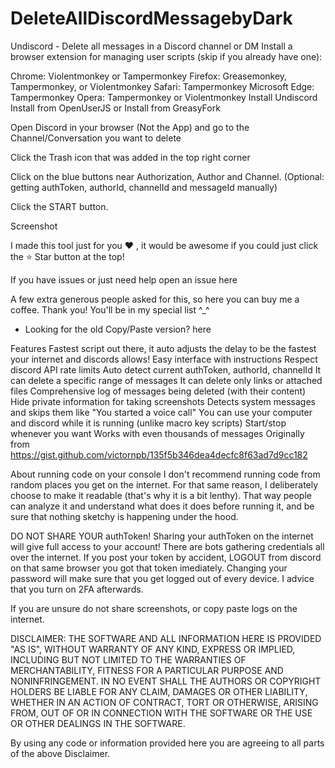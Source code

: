 # DeleteAllDiscordMessagebyDark

Undiscord - Delete all messages in a Discord channel or DM
Install a browser extension for managing user scripts (skip if you already have one):

Chrome: Violentmonkey or Tampermonkey
Firefox: Greasemonkey, Tampermonkey, or Violentmonkey
Safari: Tampermonkey
Microsoft Edge: Tampermonkey
Opera: Tampermonkey or Violentmonkey
Install Undiscord Install from OpenUserJS or Install from GreasyFork

Open Discord in your browser (Not the App) and go to the Channel/Conversation you want to delete

Click the Trash icon that was added in the top right corner

Click on the blue buttons near Authorization, Author and Channel.
(Optional: getting authToken, authorId, channelId and messageId manually)

Click the START button.

Screenshot

I made this tool just for you ❤️ , it would be awesome if you could just click the ⭐️ Star button at the top!

If you have issues or just need help open an issue here

A few extra generous people asked for this, so here you can buy me a coffee. Thank you! You'll be in my special list ^_^

* Looking for the old Copy/Paste version? here

Features
Fastest script out there, it auto adjusts the delay to be the fastest your internet and discords allows!
Easy interface with instructions
Respect discord API rate limits
Auto detect current authToken, authorId, channelId
It can delete a specific range of messages
It can delete only links or attached files
Comprehensive log of messages being deleted (with their content)
Hide private information for taking screenshots
Detects system messages and skips them like "You started a voice call"
You can use your computer and discord while it is running (unlike macro key scripts)
Start/stop whenever you want
Works with even thousands of messages
Originally from https://gist.github.com/victornpb/135f5b346dea4decfc8f63ad7d9cc182

About running code on your console
I don't recommend running code from random places you get on the internet. For that same reason, I deliberately choose to make it readable (that's why it is a bit lenthy). That way people can analyze it and understand what does it does before running it, and be sure that nothing sketchy is happening under the hood.

DO NOT SHARE YOUR authToken!
Sharing your authToken on the internet will give full access to your account! There are bots gathering credentials all over the internet. If you post your token by accident, LOGOUT from discord on that same browser you got that token imediately. Changing your password will make sure that you get logged out of every device. I advice that you turn on 2FA afterwards.

If you are unsure do not share screenshots, or copy paste logs on the internet.

DISCLAIMER: THE SOFTWARE AND ALL INFORMATION HERE IS PROVIDED "AS IS", WITHOUT WARRANTY OF ANY KIND, EXPRESS OR IMPLIED, INCLUDING BUT NOT LIMITED TO THE WARRANTIES OF MERCHANTABILITY, FITNESS FOR A PARTICULAR PURPOSE AND NONINFRINGEMENT. IN NO EVENT SHALL THE AUTHORS OR COPYRIGHT HOLDERS BE LIABLE FOR ANY CLAIM, DAMAGES OR OTHER LIABILITY, WHETHER IN AN ACTION OF CONTRACT, TORT OR OTHERWISE, ARISING FROM, OUT OF OR IN CONNECTION WITH THE SOFTWARE OR THE USE OR OTHER DEALINGS IN THE SOFTWARE.

By using any code or information provided here you are agreeing to all parts of the above Disclaimer.
